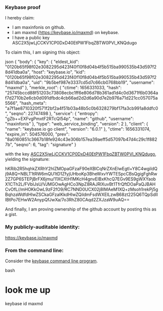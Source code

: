 ### Keybase proof

I hereby claim:

  * I am maxinfonis on github.
  * I am maxmd (https://keybase.io/maxmd) on keybase.
  * I have a public key ASC2X5jwLjCCKV1CP0DxD40EtPW1FbqZBTW0PVl_KNQdugo

To claim this, I am signing this object:

json
{
  "body": {
    "key": {
      "eldest_kid": "0120b65f98f02e3082295d423f40f10f8d04b4f5b515ba990535b43d597f28d41dba0a",
      "host": "keybase.io",
      "kid": "0120b65f98f02e3082295d423f40f10f8d04b4f5b515ba990535b43d597f28d41dba0a",
      "uid": "9b5bef987e3337cd5d7c66cb0768bb19",
      "username": "maxmd"
    },
    "merkle_root": {
      "ctime": 1656331033,
      "hash": "25745bccd88f51203c73808ecbc1ff6e806d78b361ad1d4c0d3671f6b0364af7d2710b2e6cb0d091dfbdc4cb66ad2d2d6a90d7e2b976a71d221cc057075a5566",
      "hash_meta": "a7f1ae8710320f571f2bf2a4f51b03a48b5c0b6328279bf17fa3cb991a8ddfc0",
      "seqno": 22747498
    },
    "service": {
      "entropy": "gZb++EXFvgPmxtF2RTcQI54p",
      "name": "github",
      "username": "maxinfonis"
    },
    "type": "web_service_binding",
    "version": 2
  },
  "client": {
    "name": "keybase.io go client",
    "version": "6.0.1"
  },
  "ctime": 1656331074,
  "expire_in": 504576000,
  "prev": "8a0160851c3667b18fe924c43e306b157ea39aeff5d57097b47d4c29c1f8827b",
  "seqno": 6,
  "tag": "signature"
}


with the key [ASC2X5jwLjCCKV1CP0DxD40EtPW1FbqZBTW0PVl_KNQdugo](https://keybase.io/maxmd), yielding the signature:


hKRib2R5hqhkZXRhY2hlZMOpaGFzaF90eXBlCqNrZXnEIwEgtl+Y8C4wgildQj9A8Q+NBLT1tRW6mQU1tD1ZfyjUHboKp3BheWxvYWTESpcCBsQgigFghRw2Z7GP6STEPjBrFX6jmu/11XCXtH1MKcH4gnvEIBxKhcQ7EGv9ES9gWXYaobX1CTh2L/FVblJsU/VJMGOwAgHCo3NpZ8RAJRlXuvBt1TfrQftDOaPaQJBAHCvOfL//mHOKkOwL9zF2fO9/RC7NND0UCX02j8IMAeM1XQ+zMsoh1rekPj5gBqhzaWdfdHlwZSCkaGFzaIKkdHlwZQildmFsdWXEILzwB68zt225Q6TQpSdIIIBtPo7EHwW2AnypQfJwXa/7o3RhZ80CAqd2ZXJzaW9uAQ==



And finally, I am proving ownership of the github account by posting this as a gist.

### My publicly-auditable identity:

https://keybase.io/maxmd

### From the command line:

Consider the [keybase command line program](https://keybase.io/download).

bash
# look me up
keybase id maxmd